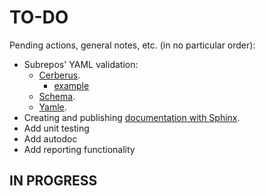 # TO-DO
Pending actions, general notes, etc. (in no particular order):
* Subrepos' YAML validation:
  * [Cerberus](https://docs.python-cerberus.org/en/stable/).
    * [example](https://codingpackets.com/blog/cerberus-for-schema-validation/)
  * [Schema](https://github.com/keleshev/schema).
  * [Yamle](https://github.com/23andMe/Yamale).
* Creating and publishing [documentation with Sphinx](https://packaging.python.org/tutorials/creating-documentation/).
* Add unit testing
* Add autodoc
* Add reporting functionality

## IN PROGRESS
